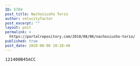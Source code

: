 ```yaml
---
ID: 5704
post_title: Nachosiusho Torio
author: velocityfactor
post_excerpt: ""
layout: post
permalink: >
  https://portalrepository.com/2018/08/06/nachosiusho-torio/
published: true
post_date: 2018-08-06 10:18:48
---
```

<pre>121400B45ACC</pre>